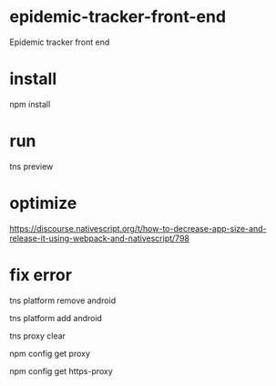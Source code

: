 # epidemic-tracker-front-end
 Epidemic tracker front end

# install
npm install 
# run
tns preview

# optimize
https://discourse.nativescript.org/t/how-to-decrease-app-size-and-release-it-using-webpack-and-nativescript/798


# fix error

tns platform remove android

tns platform add android

tns proxy clear

npm config get proxy

npm config get https-proxy
